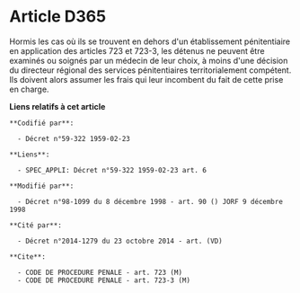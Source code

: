 # Article D365

Hormis les cas où ils se trouvent en dehors d'un établissement pénitentiaire en application des articles 723 et 723-3, les
détenus ne peuvent être examinés ou soignés par un médecin de leur choix, à moins d'une décision du directeur régional des
services pénitentiaires territorialement compétent. Ils doivent alors assumer les frais qui leur incombent du fait de cette
prise en charge.

**Liens relatifs à cet article**

	**Codifié par**:

	  - Décret n°59-322 1959-02-23

	**Liens**:

	  - SPEC_APPLI: Décret n°59-322 1959-02-23 art. 6

	**Modifié par**:

	  - Décret n°98-1099 du 8 décembre 1998 - art. 90 () JORF 9 décembre 1998

	**Cité par**:

	  - Décret n°2014-1279 du 23 octobre 2014 - art. (VD)

	**Cite**:

	  - CODE DE PROCEDURE PENALE - art. 723 (M)
	  - CODE DE PROCEDURE PENALE - art. 723-3 (M)
